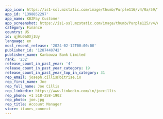 ```yaml
---
app_icon: https://is1-ssl.mzstatic.com/image/thumb/Purple116/v4/0a/59/f1/0a59f195-f17b-f5a4-3a29-455735326606/AppIcon-0-1x_U007emarketing-0-5-0-85-220.png/1024x1024bb.png
app_id: '1398852297'
app_name: KBZPay Customer
app_screenshot: https://is1-ssl.mzstatic.com/image/thumb/Purple125/v4/db/c3/6b/dbc36bcf-ac64-7f8e-bb3d-6e5d290bc0ab/d7871c4c-c05d-4255-a50c-3d5fc1b718da_IMG_5143.png/1284x2778bb.png
category: Finance
country: US
id: qjHL0aOXj1Uy
language: en
most_recent_release: '2024-02-12T00:00:00'
publisher_id: '1287440742'
publisher_name: Kanbawza Bank Limited
rank: '232'
release_count_in_past_year: '4'
release_count_in_past_year_category: 19
release_count_in_past_year_top_in_category: 31
rep_email: joseph.cillis@bitrise.io
rep_first_name: Joe
rep_full_name: Joe Cillis
rep_linkedin: https://www.linkedin.com/in/joecillis
rep_phone: +1 518-258-1902
rep_photo: joe.jpg
rep_title: Account Manager
store: itunes_connect
---
```

